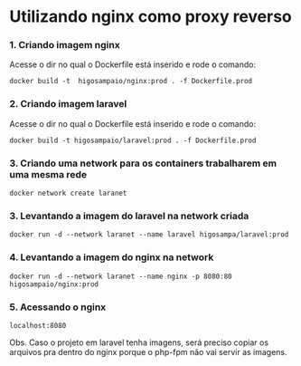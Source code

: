 # Utilizando nginx como proxy reverso

### 1. Criando imagem nginx

Acesse o dir no qual o Dockerfile está inserido e rode o comando:

```docker
docker build -t  higosampaio/nginx:prod . -f Dockerfile.prod
```

### 2. Criando imagem laravel

Acesse o dir no qual o Dockerfile está inserido e rode o comando:

```docker
docker build -t higosampaio/laravel:prod . -f Dockerfile.prod
```

### 3. Criando uma network para os containers trabalharem em uma mesma rede

```docker
docker network create laranet
```

### 3. Levantando a imagem do laravel na network criada

```docker
docker run -d --network laranet --name laravel higosampa/laravel:prod
```

### 4. Levantando a imagem do nginx na network

```docker
docker run -d --network laranet --name nginx -p 8080:80 higosampaio/nginx:prod
```

### 5. Acessando o nginx

```
localhost:8080
```

Obs. Caso o projeto em laravel tenha imagens, será preciso copiar os arquivos pra dentro do nginx porque o php-fpm não vai servir as imagens.

